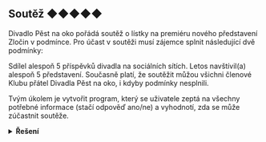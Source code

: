 ## Soutěž ◆◆◆◆◆

Divadlo Pěst na oko pořádá soutěž o lístky na premiéru nového představení Zločin v podmínce. Pro účast v soutěži musí
zájemce splnit následující dvě podmínky:

Sdílel alespoň 5 příspěvků divadla na sociálních sítích.
Letos navštívil(a) alespoň 5 představení.
Současně platí, že soutěžit můžou všichni členové Klubu přátel Divadla Pěst na oko, i kdyby podmínky nesplnili.

Tvým úkolem je vytvořit program, který se uživatele zeptá na všechny potřebné informace (stačí odpověď ano/ne) a
vyhodnotí, zda se může zúčastnit soutěže.

<details>
<summary><b>Řešení</b></summary>


```python
sdileni = input('Sdílel jsi alespoň 5 příspěvků na sociálních sítích? [a/n]: ')
pet_predstaveni = input('Navštívil jsi letos alespoň 5 představení? [a/n]: ')
clen_klubu = input('Jsi člen kubu? [a/n]: ')

if (sdileni == 'a' and pet_predstaveni == 'a') or clen_klubu == 'a':
  print('smíš soutěžit')
else:
  print('bohužel nesoutěžíš')
```


</details>
